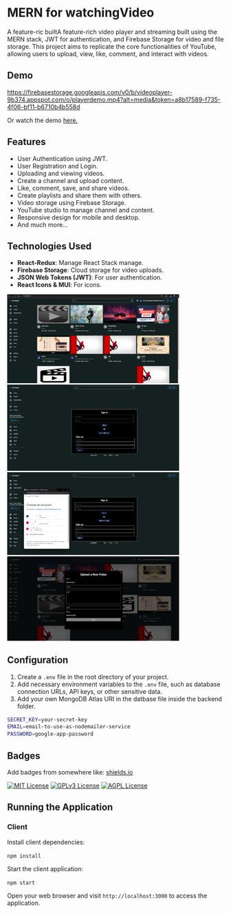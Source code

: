 # MERN for watchingVideo


A feature-ric builtA feature-rich video player and streaming built using the MERN stack, JWT for authentication, and Firebase Storage for video and file storage. This project aims to replicate the core functionalities of YouTube, allowing users to upload, view, like, comment, and interact with videos.


## Demo
https://firebasestorage.googleapis.com/v0/b/videoplayer-9b374.appspot.com/o/playerdemo.mp4?alt=media&token=a8b17589-f735-4f06-bf11-b6710b4b558d

Or watch the demo [here.](https://videoplayer-9bb8.onrender.com)

## Features

- User Authentication using JWT.
- User Registration and Login.
- Uploading and viewing videos.
- Create a channel and upload content.
- Like, comment, save, and share videos.
- Create playlists and share them with others.
- Video storage using Firebase Storage.
- YouTube studio to manage channel and content.
- Responsive design for mobile and desktop.
- And much more...

## Technologies Used

- **React-Redux**: Manage React Stack manage.
- **Firebase Storage**: Cloud storage for video uploads.
- **JSON Web Tokens (JWT)**: For user authentication.
- **React Icons & MUI**: For icons.


<img src="https://github.com/anupmaurya1994/watchingVideo.ReactJS/blob/main/src/img/dashboard.png" width="400"> <img src="https://github.com/anupmaurya1994/watchingVideo.ReactJS/blob/main/src/img/sign-in.png" width="400"><img src="https://github.com/anupmaurya1994/watchingVideo.ReactJS/blob/main/src/img/firebase.png" width="400"><img src="https://github.com/anupmaurya1994/watchingVideo.ReactJS/blob/main/src/img/uplaod.png" width="400">




## Configuration
1. Create a `.env` file in the root directory of your project.
2. Add necessary environment variables to the `.env` file, such as database connection URLs, API keys, or other sensitive data.
3. Add your own MongoDB Atlas URI in the datbase file inside the backend folder.

```bash
SECRET_KEY=your-secret-key
EMAIL=email-to-use-as-nodemailer-service
PASSWORD=google-app-password
```

## Badges

Add badges from somewhere like: [shields.io](https://shields.io/)

[![MIT License](https://img.shields.io/badge/License-MIT-green.svg)](https://choosealicense.com/licenses/mit/)
[![GPLv3 License](https://img.shields.io/badge/License-GPL%20v3-yellow.svg)](https://opensource.org/licenses/)
[![AGPL License](https://img.shields.io/badge/license-AGPL-blue.svg)](http://www.gnu.org/licenses/agpl-3.0)

## Running the Application

### Client
Install client dependencies:

``npm install``

Start the client application:

``npm start``

Open your web browser and visit `http://localhost:3000` to access the application.
